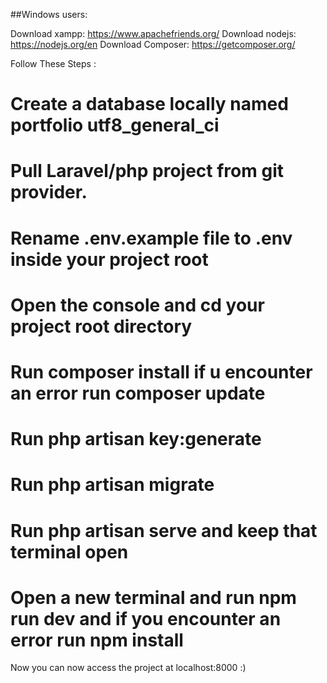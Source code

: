 ##Windows users:

Download xampp: https://www.apachefriends.org/
Download nodejs: https://nodejs.org/en
Download Composer: https://getcomposer.org/

Follow These Steps :

# Create a database locally named portfolio utf8_general_ci
# Pull Laravel/php project from git provider.
# Rename .env.example file to .env inside your project root
# Open the console and cd your project root directory
# Run composer install if u encounter an error run composer update
# Run php artisan key:generate
# Run php artisan migrate
# Run php artisan serve and keep that terminal open
# Open a new terminal and run npm run dev and if you encounter an error run npm install
Now you can now access the project at localhost:8000 :)
